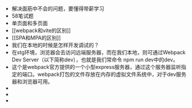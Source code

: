 - 解决面筋中不会的问题，要懂得带薪学习
- 58笔试题
- 单页面和多页面
- [[webpack和vite的区别]]
- [[SPA和MPA的区别]]
- 我们在本地的时候是怎样开发调试的？
- 在stg环境，浏览器会去访问远端服务器，而在我们本地，则可通过Webpack Dev Server（以下简称dev），也就是我们常命令 npm run dev中的dev。
- 这个是webpack官方提供的一个小型express服务器，通过这个服务器监听指定的端口。webpack打包的文件存放在内存的虚拟文件系统中，对于dev服务器和浏览器可用。
-
-
-